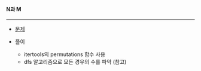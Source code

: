 #### N과 M

------

- [문제](https://www.acmicpc.net/problem/15649)
- 풀이

  - itertools의 permutations 함수 사용
  - dfs 알고리즘으로 모든 경우의 수를 파악 (참고)

